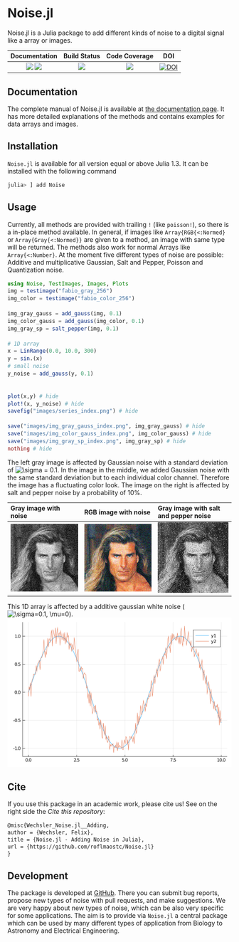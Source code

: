 # Noise.jl
Noise.jl is a Julia package to add different kinds of noise to a digital signal like a array or images.

| **Documentation**                       | **Build Status**                          | **Code Coverage**               |  **DOI** |
|:---------------------------------------:|:-----------------------------------------:|:-------------------------------:|:----:|
| [![][docs-stable-img]][docs-stable-url] [![][docs-dev-img]][docs-dev-url] | [![][CI-img]][CI-url] | [![][codecov-img]][codecov-url] | [![DOI](https://zenodo.org/badge/254694216.svg)](https://zenodo.org/badge/latestdoi/254694216) |

## Documentation
The complete manual of Noise.jl is available at [the documentation page][docs-stable-url].
It has more detailed explanations of the methods and contains examples for data arrays and images.


## Installation
`Noise.jl` is available for all version equal or above Julia 1.3.
It can be installed with the following command

```julia
julia> ] add Noise
```
    
## Usage
Currently, all methods are provided with trailing `!` (like `poisson!`), so there is a in-place method available. 
In general, if images like `Array{RGB{<:Normed}` or `Array{Gray{<:Normed}}` are given to a method, an image with same type will be returned.
The methods also work for normal Arrays like `Array{<:Number}`.
At the moment five different types of noise are possible: Additive and multiplicative Gaussian, Salt and Pepper, Poisson and Quantization noise.

```julia
using Noise, TestImages, Images, Plots
img = testimage("fabio_gray_256")
img_color = testimage("fabio_color_256")

img_gray_gauss = add_gauss(img, 0.1)
img_color_gauss = add_gauss(img_color, 0.1)
img_gray_sp = salt_pepper(img, 0.1)

# 1D array
x = LinRange(0.0, 10.0, 300)
y = sin.(x)
# small noise
y_noise = add_gauss(y, 0.1)


plot(x,y) # hide
plot!(x, y_noise) # hide
savefig("images/series_index.png") # hide

save("images/img_gray_gauss_index.png", img_gray_gauss) # hide
save("images/img_color_gauss_index.png", img_color_gauss) # hide
save("images/img_gray_sp_index.png", img_gray_sp) # hide
nothing # hide
```

The left gray image is affected by Gaussian noise with a standard deviation of ![\sigma = 0.1](https://render.githubusercontent.com/render/math?math=%5Csigma%20%3D%200.1). 
In the image in the middle, we added Gaussian noise with the same standard deviation but to each individual color channel. Therefore the image has a fluctuating color look.
The image on the right is affected by salt and pepper noise by a probability of 10%.

| Gray image with noise               | RGB image with noise                  | Gray image with salt and pepper noise |
|:------------------------------------|:------------------------------------- |:--------------------------------------|
|![](images/img_gray_gauss_index.png) | ![](images/img_color_gauss_index.png) | ![](images/img_gray_sp_index.png)     |


This 1D array is affected by a additive gaussian white noise (![\sigma=0.1, \mu=0](https://render.githubusercontent.com/render/math?math=%5Csigma%3D0.1%2C%20%5Cmu%3D0)).
![](images/series_index.png)


## Cite
If you use this package in an academic work, please cite us!
See on the right side the *Cite this repository*:
```
@misc{Wechsler_Noise.jl__Adding,
author = {Wechsler, Felix},
title = {Noise.jl - Adding Noise in Julia},
url = {https://github.com/roflmaostc/Noise.jl}
}
```

## Development

The package is developed at [GitHub](https://www.github.com/roflmaostc/Noise.jl).  There
you can submit bug reports, propose new types of noise with pull
requests, and make suggestions. We are very happy about new types of noise, which can be also very
specific for some applications. The aim is to provide via `Noise.jl` a central package which can 
be used by many different types of application from Biology to Astronomy and Electrical Engineering.





[docs-dev-img]: https://img.shields.io/badge/docs-dev-pink.svg 
[docs-dev-url]: https://roflmaostc.github.io/Noise.jl/dev/ 

[docs-stable-img]: https://img.shields.io/badge/docs-stable-darkgreen.svg 
[docs-stable-url]: https://roflmaostc.github.io/Noise.jl/stable/

[CI-img]: https://github.com/roflmaostc/Noise.jl/workflows/CI/badge.svg
[CI-url]: https://github.com/roflmaostc/Noise.jl/actions?query=workflow%3ACI 

[codecov-img]: https://codecov.io/gh/roflmaostc/Noise.jl/branch/master/graph/badge.svg
[codecov-url]: https://codecov.io/gh/roflmaostc/Noise.jl
